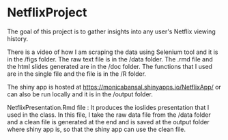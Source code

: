 # NetflixProject
The goal of this project is to gather insights into any user's Netflix viewing history.

There is a video of how I am scraping the data using Selenium tool and it is in the /figs folder.
The raw text file is in the /data folder.
The .rmd file and the html slides generated are in the /doc folder.
The functions that I used are in the single file and the file is in the /R folder.

The shiny app is hosted at https://monicabansal.shinyapps.io/NetflixApp/ or can also be run locally and it is in the /output folder.

NetflixPresentation.Rmd file : It produces the ioslides presentation that I used in the class.
In this file, I take the raw data file from the /data folder and a clean file is generated at the end and is saved at the output folder where shiny app is, so that the shiny app can use the clean file.


